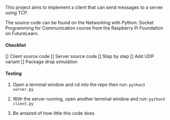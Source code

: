 This project aims to implement a client that can send messages to a server using TCP.

The source code can be found on the Networking with Python: Socket Programming for Communication course from the Raspberry Pi Foundation on FutureLearn.

#### Checklist

[] Client source code
[] Server source code
[] Step by step
[] Add UDP variant
[] Package drop simulation

#### Testing

1. Open a terminal window and cd into the repo then run:
`python3 server.py`

2. With the server running, open another terminal window and run:
`python3 client.py`

3. Be amazed of how little this code does
